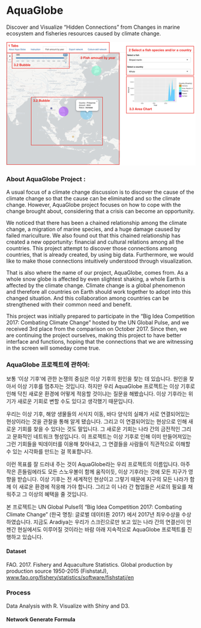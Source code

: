 
# AquaGlobe
Discover and Visualize “Hidden Connections”  from Changes in marine ecosystem and fisheries resources caused by climate change.

![Instruction Images](img/instEn1.png)

### About AquaGlobe Project :
A usual focus of a climate change discussion is to discover the cause of the climate change so that the cause can be eliminated and so the climate change. However, AquaGlobe project focuses on how to cope with the change brought about, considering that a crisis can become an opportunity.

We noticed that there has been a chained relationship among the climate change, a migration of marine species, and a huge damage caused by failed mariculture. We also found out that this chained relationship has created a new opportunity: financial and cultural relations among all the countries. This project attempt to discover those connections among countries, that is already created, by using big data. Furthermore, we would like to make those connections intuitively understood through visualization.

That is also where the name of our project, AquaGlobe, comes from. As a whole snow globe is affected by even slightest shaking, a whole Earth is affected by the climate change. Climate change is a global phenomenon and therefore all countries on Earth should work together to adopt into this changed situation. And this collaboration among countries can be strengthened with their common need and benefit.

This project was initially prepared to participate in the “Big Idea Competition 2017: Combating Climate Change” hosted by the UN Global Pulse, and we received 3rd place from the comparison on October 2017. Since then, we are continuing the project ourselves, making this project to have better interface and functions, hoping that the connections that we are witnessing in the screen will someday come true.


### AquaGlobe 프로젝트에 관하여:
보통 ‘이상 기후’에 관한 논쟁의 중심은 이상 기후의 원인을 찾는 데 있습니다. 원인을 찾아서 이상 기후를 멈추자는 것입니다. 하지만 우리 AquaGlobe 프로젝트는 이상 기후로 인해 닥친 새로운 환경에 어떻게 적응할 것이냐는 질문을 해봤습니다. 이상 기후라는 위기가 새로운 기회로 변할 수도 있다고 생각했기 때문입니다.

우리는 이상 기후, 해양 생물들의 서식지 이동, 바다 양식의 실패가 서로 연결되어있는 현상이라는 것을 관찰을 통해 알게 됐습니다. 그리고 이 연결되어있는 현상으로 인해 새로운 기회를 찾을 수 있다는 것도 말입니다. 그 새로운 기회는 나라 간의 금전적인 그리고 문화적인 네트워크 형성입니다. 이 프로젝트는 이상 기후로 인해 이미 만들어져있는 그런 기회들을 빅데이터를 이용해 찾아내고, 그 연결들을 사람들이 직관적으로 이해할 수 있는 시각화를 만드는 걸 목표합니다.

이런 목표를 잘 드러내 주는 것이 AquaGlobe라는 우리 프로젝트의 이름입니다. 아주 작은 흔들림에라도 모든 스노우볼이 함께 움직이듯, 이상 기후라는 것에 모든 지구가 영향을 받습니다. 이상 기후는 전 세계적인 현상이고 그렇기 때문에 지구의 모든 나라가 함께 이 새로운 환경에 적응해 가야 합니다. 그리고 이 나라 간 협업들은 서로의 필요를 채워주고 그 이상의 혜택을 줄 것입니다.

본 프로젝트는 UN Global Pulse의 “Big Idea Competition 2017: Combating Climate Change” (한국 명칭: 글로벌 데이터톤 2017) 에서 2017년 최우수상을 수상하였습니다. 지금도 Aradiya는 우리가 스크린으로만 보고 있는 나라 간의 연결선이 언젠간 현실에서도 이루어질 것이라는 바람 아래 지속적으로 AquaGlobe 프로젝트를 진행하고 있습니다.

#### Dataset
FAO. 2017. Fishery and Aquaculture Statistics. Global production by production source 1950-2015 (FishstatJ), www.fao.org/fishery/statistics/software/fishstatj/en

### Process
Data Analysis with R. Visualize with Shiny and D3.

#### Network Generate Formula
